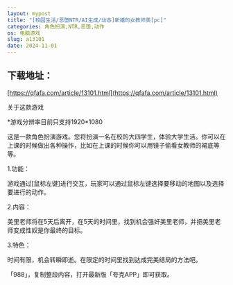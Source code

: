 ```yaml
---
layout: mypost
title: "[校园生活/恶堕NTR/AI生成/动态]新婚的女教师美[pc]"
categories: 角色扮演,NTR,恶堕,动作
os: 电脑游戏
slug: a13101
date: 2024-11-01
---
```


## 下载地址：

[https://qfafa.com/article/13101.html](https://qfafa.com/article/13101.html)

关于这款游戏

\*游戏分辨率目前只支持1920\*1080

这是一款角色扮演游戏。您将扮演一名在校的大四学生，体验大学生活。你可以在上课的时候做出各种操作，比如在上课的时候你可以用镜子偷看女教师的裙底等等。

1.功能：

游戏通过\[鼠标左键\]进行交互，玩家可以通过鼠标左键选择要移动的地图以及选择要进行的动作。

2.内容：

美里老师将在5天后离开，在5天的时间里，找到机会强奸美里老师，并把美里老师变成性奴是你最终的目标。

3.特色：

时间有限，机会转瞬即逝。在限定的时间里找到达成完美结局的方法吧。

「988」，复制整段内容，打开最新版「夸克APP」即可获取。